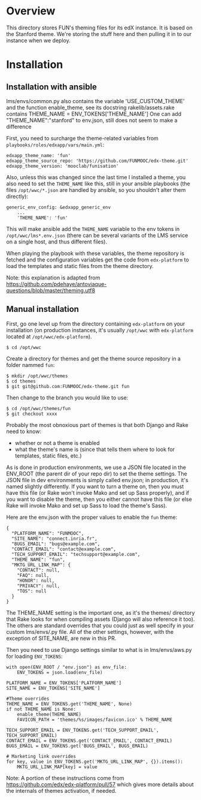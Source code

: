 Overview
========
This directory stores FUN's theming files for its edX instance.
It is based on the Stanford theme. We're storing the stuff here 
and then pulling it in to our instance when we deploy.

Installation
============

Installation with ansible
-------------------------

lms/envs/common.py  also contains the variable 'USE_CUSTOM_THEME' and the function enable_theme, see its docstring
rakelib/assets.rake contains THEME_NAME = ENV_TOKENS['THEME_NAME']
One can add "THEME_NAME":"stanford" to env.json, still does not seem to make a difference


First, you need to surcharge the theme-related variables from 
`playbooks/roles/edxapp/vars/main.yml`:

```
edxapp_theme_name: 'fun'
edxapp_theme_source_repo: 'https://github.com/FUNMOOC/edx-theme.git'
edxapp_theme_version: 'mooclab/funisation'
```

Also, unless this was changed since the last time I installed a theme, you also need to
set the `THEME_NAME` like this, still in your ansible playbooks (the files
`/opt/wwc/*.json` are handled by ansible, so you shouldn't alter them directly):

```
generic_env_config: &edxapp_generic_env
    ...
    'THEME_NAME': 'fun'
```

This will make ansible add the `THEME_NAME` variable  to the env tokens in `/opt/wwc/lms*.env.json`
(there can be several variants of the LMS service on a single host, and thus different
files).

When playing the playbook with these variables, the theme repository is fetched and 
the configuration variables get the code from `edx-platform` to load the
templates and static files from the theme directory.

Note: this explanation is adapted from 
https://github.com/pdehaye/antoviaque-questions/blob/master/theming.utf8


Manual installation
-------------------

First, go one level up from the directory containing `edx-platform` on your installation (on 
production instances, it's usually `/opt/wwc` with `edx-platform` located at `/opt/wwc/edx-platform`).

```
$ cd /opt/wwc
```

Create a directory for themes and get the theme source repository in a folder nammed `fun`:

```
$ mkdir /opt/wwc/themes
$ cd themes
$ git git@github.com:FUNMOOC/edx-theme.git fun
```

Then change to the branch you would like to use:

```
$ cd /opt/wwc/themes/fun
$ git checkout xxxx
```

Probably the most obnoxious part of themes is that both Django and Rake need to know:

* whether or not a theme is enabled
* what the theme's name is (since that tells them where to look for templates, static files, etc.)

As is done in production environments, we use a JSON file located in the ENV_ROOT (the parent dir 
of your repo dir) to set the theme settings. The JSON file in dev environments is simply called 
env.json; in production, it's named slightly differently. If you want to turn a theme on, then 
you must have this file (or Rake won't invoke Mako and set up Sass properly), and if you want to 
disable the theme, then you either cannot have this file (or else Rake will invoke Mako and set 
up Sass to load the theme's Sass).
 
Here are the env.json with the proper values to enable the `fun` theme:

```
{
  "PLATFORM_NAME": "FUNMOOC",
  "SITE_NAME": "connect.inria.fr",
  "BUGS_EMAIL": "bugs@example.com",
  "CONTACT_EMAIL": "contact@example.com",
  "TECH_SUPPORT_EMAIL": "techsupport@example.com",
  "THEME_NAME": "fun",
  "MKTG_URL_LINK_MAP": {
    "CONTACT": null,
    "FAQ": null,
    "HONOR": null,
    "PRIVACY": null,
    "TOS": null
  }
}
```

The THEME_NAME setting is the important one, as it's the themes/<theme-name> directory that Rake 
looks for when compiling assets (Django will also reference it too). The others are standard 
overrides that you could just as well specify in your custom lms/envs/<settings>.py file. All of 
the other settings, however, with the exception of SITE_NAME, are new in this PR.

Then you need to use Django settings similar to what is in lms/envs/aws.py for loading `ENV_TOKENS`:

```
with open(ENV_ROOT / "env.json") as env_file:
    ENV_TOKENS = json.load(env_file)

PLATFORM_NAME = ENV_TOKENS['PLATFORM_NAME']
SITE_NAME = ENV_TOKENS['SITE_NAME']

#Theme overrides
THEME_NAME = ENV_TOKENS.get('THEME_NAME', None)
if not THEME_NAME is None:
    enable_theme(THEME_NAME)
    FAVICON_PATH = 'themes/%s/images/favicon.ico' % THEME_NAME

TECH_SUPPORT_EMAIL = ENV_TOKENS.get('TECH_SUPPORT_EMAIL', TECH_SUPPORT_EMAIL)
CONTACT_EMAIL = ENV_TOKENS.get('CONTACT_EMAIL', CONTACT_EMAIL)
BUGS_EMAIL = ENV_TOKENS.get('BUGS_EMAIL', BUGS_EMAIL)

# Marketing link overrides
for key, value in ENV_TOKENS.get('MKTG_URL_LINK_MAP', {}).items():
    MKTG_URL_LINK_MAP[key] = value
```

Note: A portion of these instructions come from
https://github.com/edx/edx-platform/pull/57 which gives more 
details about the internals of themes activation, if needed.

